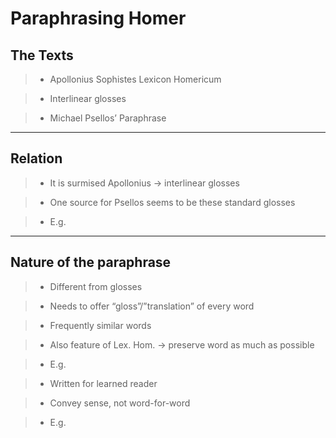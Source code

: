 # Paraphrasing Homer

## The Texts

>-	Apollonius Sophistes Lexicon Homericum

>-	Interlinear glosses

>-	Michael Psellos’ Paraphrase

----

## Relation

>-	It is surmised Apollonius -> interlinear glosses

>-	One source for Psellos seems to be these standard glosses

>-	E.g.

---

## Nature of the paraphrase

>-	Different from glosses

>- Needs to offer “gloss”/”translation” of every word

>-	Frequently similar words 

>-	Also feature of Lex. Hom. -> preserve word as much as possible

>-	E.g.

>-	Written for learned reader

>-	Convey sense, not word-for-word

>-	E.g.
